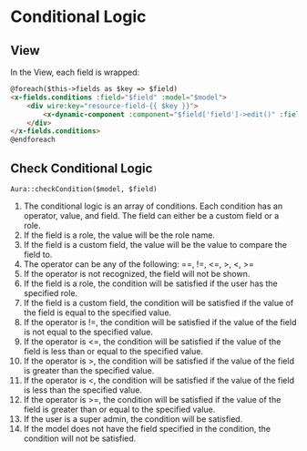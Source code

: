 # Conditional Logic

## View

In the View, each field is wrapped:

```html
@foreach($this->fields as $key => $field)
<x-fields.conditions :field="$field" :model="$model">
    <div wire:key="resource-field-{{ $key }}">
        <x-dynamic-component :component="$field['field']->edit()" :field="$field" :form="$form" />
    </div>
</x-fields.conditions>
@endforeach
```

## Check Conditional Logic

`Aura::checkCondition($model, $field)`

1. The conditional logic is an array of conditions. Each condition has an operator, value, and field. The field can either be a custom field or a role.
2. If the field is a role, the value will be the role name.
3. If the field is a custom field, the value will be the value to compare the field to.
4. The operator can be any of the following: ==, !=, <=, >, <, >=
5. If the operator is not recognized, the field will not be shown.
6. If the field is a role, the condition will be satisfied if the user has the specified role.
7. If the field is a custom field, the condition will be satisfied if the value of the field is equal to the specified value.
8. If the operator is !=, the condition will be satisfied if the value of the field is not equal to the specified value.
9. If the operator is <=, the condition will be satisfied if the value of the field is less than or equal to the specified value.
10. If the operator is >, the condition will be satisfied if the value of the field is greater than the specified value.
11. If the operator is <, the condition will be satisfied if the value of the field is less than the specified value.
12. If the operator is >=, the condition will be satisfied if the value of the field is greater than or equal to the specified value.
13. If the user is a super admin, the condition will be satisfied.
14. If the model does not have the field specified in the condition, the condition will not be satisfied.
